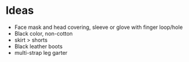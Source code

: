 # Ideas
- Face mask and head covering, sleeve or glove with finger loop/hole
- Black color, non-cotton
- skirt > shorts
- Black leather boots
- multi-strap leg garter
